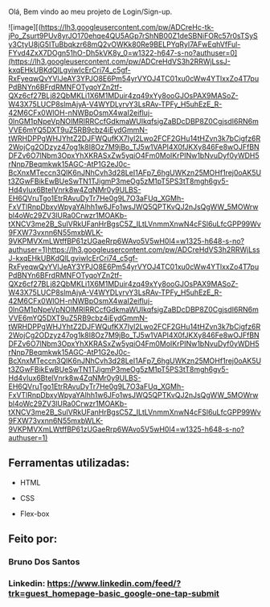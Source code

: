 Olá, Bem vindo ao meu projeto de Login/Sign-up.

![image][(https://lh3.googleusercontent.com/pw/ADCreHc-tk-jPo_Zsurt9PUv8yrJO170ehqe4QU5AGp7rShNB00Z1deSBNiFORc57r0sTSySy3CtyU8jG5ITuBbqkzr68mQ2vOWKk80Re9BELPYqRyl7AFwEqhVfFul-FYvd4ZxX7DOgn51hO-Dh5kVK8y_0=w1322-h647-s-no?authuser=0](https://lh3.googleusercontent.com/pw/ADCreHdVS3h2RRWjLssJ-kxqEHkUBKdQlLgviwIcErCri74_c5gf-RxFyeqwQvYVlJeAY3YPJO8E6Pm54yrVYOJ4TC01xu0cWw4YTlxxZo4T7puPdBNYn6BFrdRMNFOTyqoYZn2tf-QXz6cf27BLj82QbMKLi1X6M1MDuir4zq49xYy8ooGJOsPAX9MASoZ-W43X75LUCP8slmAjyA-V4WYDLyrvY3LsRAv-TPFy_H5uhEzE_R-42M6CFx0WlOH-nNWBpOsmX4waI2eifluj-0lnGM1pNpeVpNOlMRIRRCcfGdkmaWUIkqfsigZaBDcDBP8Z0CgjsdI6RN6mVVE6mYQ5DXT9uZ5RB9cbz4iEydGmmN-tWRHDPPgWHJYhtZ2DJFWQufKX7Iyl2Lwo2FCF2GHu14tHZvn3k7bCigfz6R2WojCg2ODzyz47og1k8I8Oz7M9jBo_TJ5w1VAPI4X0fJKXy846Fe8wOJFfBNDFZv6O7lNbm3OpxYhXKRASxZw5yqiO4Fm0MoIKrPINw1bNvuDyf0yWDH5rNnp7Beqmkwk15AGC-AtP1G2eJ0c-BcXnxMTeccn3QIK6nJNhCvh3d28LeI1AFp7_6hgUWKzn25MOHf1rej0oAK5Ut3ZGwFBikEwBUeSwTN1TJigmP3meOg5zM1pT5PS3tT8mgh6gv5-Hd4vIux6BtelVnrk8w4ZqNMr0y9ULBS-EH6QVruTgo1EtrRAvuDyTr7He0g9L7O3aFUq_XGMh-FxVTlRnpDbxyWpyaYAlhh1w6JFo1wsJWQ5QPTKvQJ2nJsQgWW_5MOWrwbl4oWc29ZV3lURa0Crwzr1MOAKb-tXNCV3me2B_SuIVRkUFanHrBgsC5Z_ILtLVnmmXnwN4cFSl6uLfcGPP99Wv9FXW73vxnn6N55mxbWLK-9VKPMVXmLWtffBP61zUGaeRrp6WAvo5V5wH0l4=w1325-h648-s-no?authuser=1)https://lh3.googleusercontent.com/pw/ADCreHdVS3h2RRWjLssJ-kxqEHkUBKdQlLgviwIcErCri74_c5gf-RxFyeqwQvYVlJeAY3YPJO8E6Pm54yrVYOJ4TC01xu0cWw4YTlxxZo4T7puPdBNYn6BFrdRMNFOTyqoYZn2tf-QXz6cf27BLj82QbMKLi1X6M1MDuir4zq49xYy8ooGJOsPAX9MASoZ-W43X75LUCP8slmAjyA-V4WYDLyrvY3LsRAv-TPFy_H5uhEzE_R-42M6CFx0WlOH-nNWBpOsmX4waI2eifluj-0lnGM1pNpeVpNOlMRIRRCcfGdkmaWUIkqfsigZaBDcDBP8Z0CgjsdI6RN6mVVE6mYQ5DXT9uZ5RB9cbz4iEydGmmN-tWRHDPPgWHJYhtZ2DJFWQufKX7Iyl2Lwo2FCF2GHu14tHZvn3k7bCigfz6R2WojCg2ODzyz47og1k8I8Oz7M9jBo_TJ5w1VAPI4X0fJKXy846Fe8wOJFfBNDFZv6O7lNbm3OpxYhXKRASxZw5yqiO4Fm0MoIKrPINw1bNvuDyf0yWDH5rNnp7Beqmkwk15AGC-AtP1G2eJ0c-BcXnxMTeccn3QIK6nJNhCvh3d28LeI1AFp7_6hgUWKzn25MOHf1rej0oAK5Ut3ZGwFBikEwBUeSwTN1TJigmP3meOg5zM1pT5PS3tT8mgh6gv5-Hd4vIux6BtelVnrk8w4ZqNMr0y9ULBS-EH6QVruTgo1EtrRAvuDyTr7He0g9L7O3aFUq_XGMh-FxVTlRnpDbxyWpyaYAlhh1w6JFo1wsJWQ5QPTKvQJ2nJsQgWW_5MOWrwbl4oWc29ZV3lURa0Crwzr1MOAKb-tXNCV3me2B_SuIVRkUFanHrBgsC5Z_ILtLVnmmXnwN4cFSl6uLfcGPP99Wv9FXW73vxnn6N55mxbWLK-9VKPMVXmLWtffBP61zUGaeRrp6WAvo5V5wH0l4=w1325-h648-s-no?authuser=1)

## Ferramentas utilizadas:

* HTML

* CSS

* Flex-box

## Feito por:

### Bruno Dos Santos

### Linkedin: https://www.linkedin.com/feed/?trk=guest_homepage-basic_google-one-tap-submit
